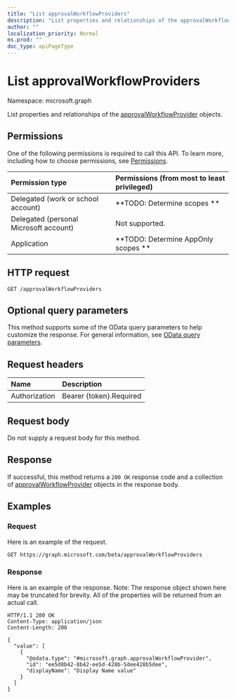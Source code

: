 ```yaml
---
title: "List approvalWorkflowProviders"
description: "List properties and relationships of the approvalWorkflowProvider objects."
author: ""
localization_priority: Normal
ms.prod: ""
doc_type: apiPageType
---
```


# List approvalWorkflowProviders

Namespace: microsoft.graph

List properties and relationships of the [approvalWorkflowProvider](../resources/approvalworkflowprovider.md) objects.

## Permissions
One of the following permissions is required to call this API. To learn more, including how to choose permissions, see [Permissions](/concepts/permissions-reference.md).

|Permission type|Permissions (from most to least privileged)|
|:---|:---|
|Delegated (work or school account)|**TODO: Determine scopes **|
|Delegated (personal Microsoft account)|Not supported.|
|Application|**TODO: Determine AppOnly scopes **|

## HTTP request
<!-- {
  "blockType": "ignored"
}
-->
``` http
GET /approvalWorkflowProviders
```

## Optional query parameters
This method supports some of the OData query parameters to help customize the response. For general information, see [OData query parameters](/graph/query-parameters).

## Request headers
|Name|Description|
|:---|:---|
|Authorization|Bearer {token}.Required|

## Request body
Do not supply a request body for this method.

## Response
If successful, this method returns a `200 OK` response code and a collection of [approvalWorkflowProvider](../resources/approvalworkflowprovider.md) objects in the response body.

## Examples

### Request
Here is an example of the request.
<!-- {
  "blockType": "request",
  "name": "get_approvalworkflowprovider"
}
-->
``` http
GET https://graph.microsoft.com/beta/approvalWorkflowProviders
```

### Response
Here is an example of the response. Note: The response object shown here may be truncated for brevity. All of the properties will be returned from an actual call.
<!-- {
  "blockType": "response",
  "truncated": true,
  "@odata.type": "collection(microsoft.graph.approvalworkflowprovider)"
}
-->
``` http
HTTP/1.1 200 OK
Content-Type: application/json
Content-Length: 200

{
  "value": [
    {
      "@odata.type": "#microsoft.graph.approvalWorkflowProvider",
      "id": "ee5d8b42-8b42-ee5d-428b-5dee428b5dee",
      "displayName": "Display Name value"
    }
  ]
}
```

